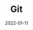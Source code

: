 ---
title: Git
# index: false
icon: pen-to-square
date: 2022-01-11
category:
  - Git
tag:
  - Git
---